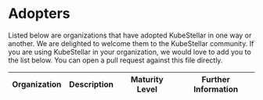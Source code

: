 # Adopters

Listed below are organizations that have adopted KubeStellar in one way or another. We are delighted to welcome them to the KubeStellar community. If you are using KubeStellar in your organization, we would love to add you to the list below. You can open a pull request against this file directly.


| Organization  | Description | Maturity Level | Further Information |
| ------------- | ------------- | --- | --- |

